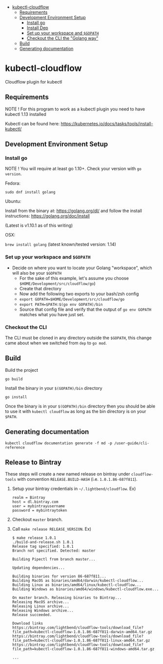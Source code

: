 <!-- START doctoc generated TOC please keep comment here to allow auto update -->
<!-- DON'T EDIT THIS SECTION, INSTEAD RE-RUN doctoc TO UPDATE -->


- [kubectl-cloudflow](#kubectl-cloudflow)
  - [Requirements](#requirements)
  - [Development Environment Setup](#development-environment-setup)
    - [Install go](#install-go)
    - [Install Dep](#install-dep)
    - [Set up your workspace and `$GOPATH`](#set-up-your-workspace-and-gopath)
    - [Checkout the CLI the "Golang way"](#checkout-the-cli-the-golang-way)
  - [Build](#build)
  - [Generating documentation](#generating-documentation)

<!-- END doctoc generated TOC please keep comment here to allow auto update -->

# kubectl-cloudflow
Cloudflow plugin for kubectl

## Requirements

NOTE ! For this program to work as a kubectl plugin you need to have kubectl 1.13 installed

Kubectl can be found here:
https://kubernetes.io/docs/tasks/tools/install-kubectl/

## Development Environment Setup

### Install go

NOTE ! You will require at least go 1.10+.  Check your version with `go version`.

Fedora:

`sudo dnf install golang`

Ubuntu:

Install from the binary at: https://golang.org/dl/
and follow the install instructions: https://golang.org/doc/install

(Latest is v1.10.1 as of this writing)

OSX:

`brew install golang` (latest known/tested version: 1.14)

### Set up your workspace and `$GOPATH`

- Decide on where you want to locate your Golang "workspace", which will also be your `$GOPATH`
    + For the sake of this example, let's assume you choose `$HOME/Development/src/cloudflow/go`)
    + Create that directory
    + Now add the following two exports to your bash/zsh config
    + `export GOPATH=$HOME/Development/src/cloudflow/go`
    + `export PATH=$PATH:$(go env GOPATH)/bin`
    + Source that config file and verify that the output of `go env GOPATH` matches what you have just set.

### Checkout the CLI

The CLI must be cloned in any directory outside the `$GOPATH`, this change came about when we switched from `dep` to `go mod`.

## Build

Build the project

`go build`

Install the binary in your `$(GOPATH)/bin` directory

`go install`

Once the binary is in your `$(GOPATH)/bin` directory then you should be able to use it with `kubectl cloudflow` as long as the bin directory is on your `$PATH`.

## Generating documentation

```
kubectl cloudflow documentation generate -f md -p /user-guide/cli-reference
```

## Release to Bintray

These steps will create a new named release on bintray under `cloudflow-tools` with convention `RELEASE.BUILD-HASH` (i.e. `1.0.1.86-687f811`).

1. Setup your bintray credentials in `~/.lightbend/cloudflow`. Ex)
    
    ```
    realm = Bintray
    host = dl.bintray.com
    user = mybintrayusername
    password = mybintraytoken
    ```
2. Checkout `master` branch.
3. Call `make release RELEASE_VERSION`. Ex)
    
    ```
    $ make release 1.0.1
    ./build-and-release.sh 1.0.1
    Release tag specified: 1.0.1
    Branch not specified. Detected: master
    
    Building Pipectl from branch master...
    
    Updating dependencies...
    
    Building binaries for version 86-687f811...
    Building MacOS as binaries/amd64/darwin/kubectl-cloudflow...
    Building Linux as binaries/amd64/linux/kubectl-cloudflow...
    Building Windows as binaries/amd64/windows/kubectl-cloudflow.exe...
    
    On master branch. Releasing binaries to Bintray...
    Releasing MacOS archive...
    Releasing Linux archive...
    Releasing Windows archive...
    Release succeeded.
    
    Download links
    https://bintray.com/lightbend/cloudflow-tools/download_file?file_path=kubectl-cloudflow-1.0.1.86-687f811-darwin-amd64.tar.gz
    https://bintray.com/lightbend/cloudflow-tools/download_file?file_path=kubectl-cloudflow-1.0.1.86-687f811-linux-amd64.tar.gz
    https://bintray.com/lightbend/cloudflow-tools/download_file?file_path=kubectl-cloudflow-1.0.1.86-687f811-windows-amd64.tar.gz
    
    ...
    ```
